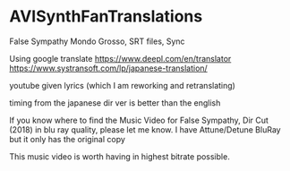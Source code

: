 # AVISynthFanTranslations
False Sympathy Mondo Grosso, SRT files, Sync

Using google translate
https://www.deepl.com/en/translator
https://www.systransoft.com/lp/japanese-translation/

youtube given lyrics (which I am reworking and retranslating) 

timing from the japanese dir ver is better than the english

If you know where to find the Music Video for False Sympathy, Dir Cut (2018) in blu ray quality, please let me know. I have Attune/Detune BluRay but it only has the original copy

This music video is worth having in highest bitrate possible. 